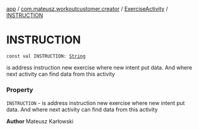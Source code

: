 [app](../../index.md) / [com.mateusz.workoutcustomer.creator](../index.md) / [ExerciseActivity](index.md) / [INSTRUCTION](./-i-n-s-t-r-u-c-t-i-o-n.md)

# INSTRUCTION

`const val INSTRUCTION: `[`String`](https://kotlinlang.org/api/latest/jvm/stdlib/kotlin/-string/index.html)

is address instruction new exercise where new intent put data. And where next activity can find data from this activity

### Property

`INSTRUCTION` - is address instruction new exercise where new intent put data. And where next activity can find data from this activity

**Author**
Mateusz Karłowski

